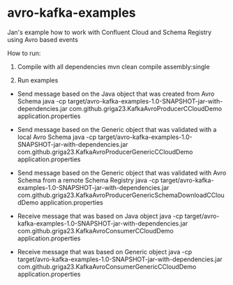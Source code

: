 # avro-kafka-examples
Jan's example how to work with Confluent Cloud and Schema Registry using Avro based events

How to run:
1) Compile with all dependencies
mvn clean compile assembly:single

2) Run examples 

* Send message based on the Java object that was created from Avro Schema
java -cp target/avro-kafka-examples-1.0-SNAPSHOT-jar-with-dependencies.jar com.github.griga23.KafkaAvroProducerCCloudDemo application.properties

* Send message based on the Generic object that was validated with a local Avro Schema
java -cp target/avro-kafka-examples-1.0-SNAPSHOT-jar-with-dependencies.jar com.github.griga23.KafkaAvroProducerGenericCCloudDemo application.properties

* Send message based on the Generic object that was validated with Avro Schema from a remote Schema Registry
java -cp target/avro-kafka-examples-1.0-SNAPSHOT-jar-with-dependencies.jar com.github.griga23.KafkaAvroProducerGenericSchemaDownloadCCloudDemo application.properties

* Receive message that was based on Java object
java -cp target/avro-kafka-examples-1.0-SNAPSHOT-jar-with-dependencies.jar com.github.griga23.KafkaAvroConsumerCCloudDemo application.properties

* Receive message that was based on Generic object
java -cp target/avro-kafka-examples-1.0-SNAPSHOT-jar-with-dependencies.jar com.github.griga23.KafkaAvroConsumerGenericCCloudDemo application.properties
